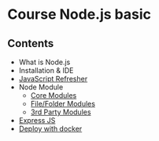 # Course Node.js basic

## Contents

- What is Node.js
- Installation & IDE
- [JavaScript Refresher](/tree/refresher)
- Node Module
  - [Core Modules](/tree/node-core-module)
  - [File/Folder Modules](/tree/file-module)
  - [3rd Party Modules](/tree/npm)
- [Express JS](/tree/express)
- [Deploy with docker](/tree/deploy-with-docker)
